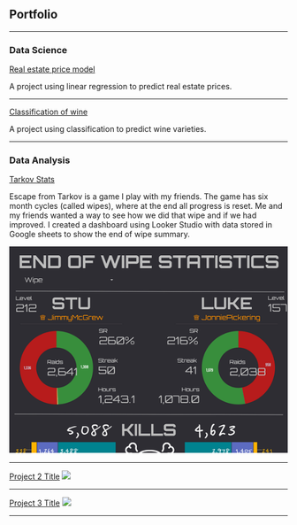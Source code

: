 ## Portfolio

---

### Data Science

[Real estate price model](https://github.com/srapsons/data-science/blob/main/Real%20estate%20valuation%20models.ipynb)

A project using linear regression to predict real estate prices.

---
[Classification of wine](https://github.com/srapsons/data-science/blob/main/Classfication%20of%20wine%20varieties.ipynb)

A project using classification to predict wine varieties.

---

### Data Analysis

[Tarkov Stats](https://lookerstudio.google.com/reporting/48487e3f-a374-45ac-a5e1-5b3f7edfabb6/page/p_l3ac62070c)

Escape from Tarkov is a game I play with my friends. The game has six month cycles (called wipes), where at the end all progress is reset. 
Me and my friends wanted a way to see how we did that wipe and if we had improved. I created a dashboard using Looker Studio with data stored in Google sheets to show the end of wipe summary.

<img src="images/Tarkov_Stats.png?raw=true"/>

---
[Project 2 Title](/pdf/sample_presentation.pdf)
<img src="images/dummy_thumbnail.jpg?raw=true"/>

---
[Project 3 Title](http://example.com/)
<img src="images/dummy_thumbnail.jpg?raw=true"/>

---
